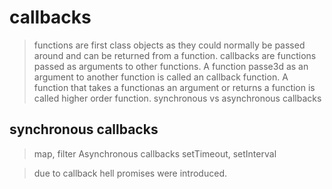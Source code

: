 # callbacks

> functions are first class objects as they could normally be passed around and can be returned from a function.
> callbacks are functions passed as arguments to other functions.
> A function passe3d as an argument to another function is called an callback function.
> A function that takes a functionas an argument or returns a function is called higher order function.
> synchronous vs asynchronous callbacks

## synchronous callbacks

> map, filter
> Asynchronous callbacks
> setTimeout, setInterval

> due to callback hell promises were introduced.

